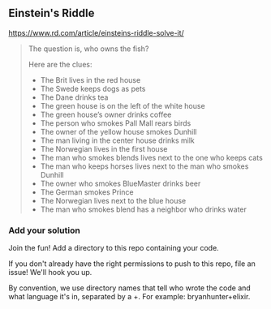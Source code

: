 ## Einstein's Riddle

https://www.rd.com/article/einsteins-riddle-solve-it/

> The question is, who owns the fish?
>
> Here are the clues:
> 
> - The Brit lives in the red house
> - The Swede keeps dogs as pets
> - The Dane drinks tea
> - The green house is on the left of the white house
> - The green house’s owner drinks coffee
> - The person who smokes Pall Mall rears birds
> - The owner of the yellow house smokes Dunhill
> - The man living in the center house drinks milk
> - The Norwegian lives in the first house
> - The man who smokes blends lives next to the one who keeps cats
> - The man who keeps horses lives next to the man who smokes Dunhill
> - The owner who smokes BlueMaster drinks beer
> - The German smokes Prince
> - The Norwegian lives next to the blue house
> - The man who smokes blend has a neighbor who drinks water

### Add your solution
Join the fun! Add a directory to this repo containing your code.

If you don't already have the right permissions to push to this repo, file an issue! We'll hook you up.

By convention, we use directory names that tell who wrote the code and what language it's in, separated by a +. For example: bryanhunter+elixir.
